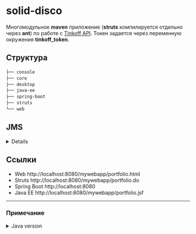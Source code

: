 # solid-disco

Многомодульное **maven** приложение (**struts** компилируется отдельно через **ant**) по работе с [Tinkoff API](https://github.com/RussianInvestments/invest-api-java-sdk).
Токен задается через переменную окружения **tinkoff_token**.

## Структура

```bash
├── console
├── core
├── desktop
├── java-ee
├── spring-boot
├── struts
└── web
```

## JMS
<details>

![](./images/connection_factories.jpg)

![](./images/destination_resources.jpg)

</details>

## Ссылки

* Web http://localhost:8080/mywebapp/portfolio.html
* Struts http://localhost:8080/mywebapp/portfolio.do
* Spring Boot http://localhost:8080
* Java EE http://localhost:8080/mywebapp/portfolio.jsf

---
### Примечание
<details>
  <summary>Java version</summary>
- Java 1.2 uses major version 46
- Java 1.3 uses major version 47
- Java 1.4 uses major version 48
- Java 5 uses major version 49
- Java 6 uses major version 50
- Java 7 uses major version 51
- Java 8 uses major version 52
- Java 9 uses major version 53
- Java 10 uses major version 54
- Java 11 uses major version 55
- Java 12 uses major version 56
- Java 13 uses major version 57
- Java 14 uses major version 58
- Java 15 uses major version 59
- Java 16 uses major version 60
- Java 17 uses major version 61
- Java 18 uses major version 62
- Java 19 uses major version 63
</details>

